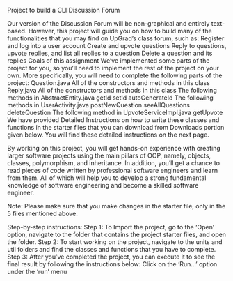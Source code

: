 Project to build a CLI Discussion Forum

Our version of the Discussion Forum will be non-graphical and entirely text-based. However, this project will guide you on how to build many of the functionalities that you may find on UpGrad’s class forum, such as: Register and log into a user account Create and upvote questions Reply to questions, upvote replies, and list all replies to a question Delete a question and its replies Goals of this assignment We’ve implemented some parts of the project for you, so you’ll need to implement the rest of the project on your own. More specifically, you will need to complete the following parts of the project: Question.java All of the constructors and methods in this class Reply.java All of the constructors and methods in this class The following methods in AbstractEntity.java getId setId autoGenerateId The following methods in UserActivity.java postNewQuestion seeAllQuestions deleteQuestion The following method in UpvoteServiceImpl.java getUpvote We have provided Detailed Instructions on how to write these classes and functions in the starter files that you can download from Downloads portion given below. You will find these detailed instructions on the next page.

By working on this project, you will get hands-on experience with creating larger software projects using the main pillars of OOP, namely, objects, classes, polymorphism, and inheritance. In addition, you’ll get a chance to read pieces of code written by professional software engineers and learn from them. All of which will help you to develop a strong fundamental knowledge of software engineering and become a skilled software engineer.

Note: Please make sure that you make changes in the starter file, only in the 5 files mentioned above.

Step-by-step instructions: Step 1: To Import the project, go to the ‘Open’ option, navigate to the folder that contains the project starter files, and open the folder. Step 2: To start working on the project, navigate to the units and util folders and find the classes and functions that you have to complete. Step 3: After you’ve completed the project, you can execute it to see the final result by following the instructions below: Click on the ‘Run...’ option under the ‘run’ menu
